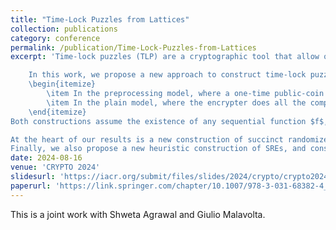 ```yaml
---
title: "Time-Lock Puzzles from Lattices"
collection: publications
category: conference
permalink: /publication/Time-Lock-Puzzles-from-Lattices
excerpt: 'Time-lock puzzles (TLP) are a cryptographic tool that allow one to encrypt a message into the future, for a predetermined amount of time $T$. At present, we have only two constructions with provable security: One based on the repeated squaring assumption and the other based on indistinguishability obfuscation (iO). Basing TLP on {\it any} other assumption is a long-standing question, further motivated by the fact that known constructions are broken by quantum algorithms.

    In this work, we propose a new approach to construct time-lock puzzles based on lattices, and therefore with plausible post-quantum security. We obtain the following main results:
    \begin{itemize}
        \item In the preprocessing model, where a one-time public-coin preprocessing is allowed, we obtain a time-lock puzzle with encryption time $\log(T)$.
        \item In the plain model, where the encrypter does all the computation, we obtain a time-lock puzzle with encryption time $\sqrt{T}$. 
    \end{itemize}
Both constructions assume the existence of any sequential function $f$, and the hardness of the circular small-secret learning with errors (LWE) problem.

At the heart of our results is a new construction of succinct randomized encodings (SRE) for $T$-folded repeated circuits, where the complexity of the encoding is $\sqrt{T}$. This is the first construction of SRE where the overall complexity of the encoding algorithm is sublinear in the runtime $T$, and which is not based on iO. Using our SRE we directly obtain the first non-interactive RAM delegation scheme with sublinear complexity (in the number of steps $T$), again without iO.
Finally, we also propose a new heuristic construction of SREs, and consequently of TLPs, with fully-efficient encoding complexity $\log(T)$. Our scheme is inspired by iO techniques, but carefully sidesteps the regime of zeroizing attacks that plague lattice-based iO candidates.'
date: 2024-08-16
venue: 'CRYPTO 2024'
slidesurl: 'https://iacr.org/submit/files/slides/2024/crypto/crypto2024/256/slides.pdf'
paperurl: 'https://link.springer.com/chapter/10.1007/978-3-031-68382-4_13'
---
```


This is a joint work with Shweta Agrawal and Giulio Malavolta.
